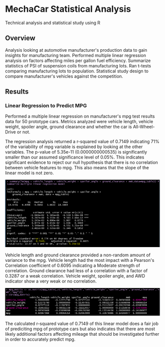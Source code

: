 # MechaCar Statistical Analysis
 Technical analysis and statistical study using R
 
## Overview
Analysis looking at automotive manufacturer's production data to gain insights for manufacturing team. Performed multiple linear regression analysis on factors affecting miles per gallon fuel efficiency. Summarize statistics of PSI of suspension coils from manufacturing lots. Ran t-tests comparing manufacturing lots to population. Statistical study design to compare manufacturer's vehicles against the competition.

## Results

### Linear Regression to Predict MPG

Performed a multiple linear regression on manufacturer's mpg test results data for 50 prototype cars. Metrics analyzed were vehicle length, vehicle weight, spoiler angle, ground clearance and whether the car is All-Wheel-Drive or not.  

The regression analysis returned a r-squared value of 0.7149 indicating 71% of the variability of mpg variable is explained by looking at the other variables. The p-value of 5.35e-11 (0.0000000000535) is significantly smaller than our assumed significance level of 0.05%. This indicates significant evidence to reject our null hypothesis that there is no correlation between vehicle features to mpg. This also means that the slope of the linear model is not zero.

![mpg](/images/summary_mpg_multi_lin_reg.png)

Vehicle length and ground clearance provided a non-random amount of variance to the mpg. Vehicle length had the most impact with a Pearson's Correlation coefficient of 0.6095 indicating a Moderate strength of correlation. Ground clearance had less of a correlation with a factor of 0.3287 or a weak correlation. Vehicle weight, spoiler angle, and AWD indicator show a very weak or no correlation.

![mpg_cor](/images/mpg_cor.png)

The calculated r-squared value of 0.7149 of this linear model does a fair job of prediciting mpg of prototype cars but also indicates that there are most likely additional factors affecting mileage that should be investigated further in order to accurately predict mpg.

